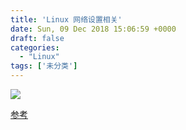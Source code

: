 ```yaml
---
title: 'Linux 网络设置相关'
date: Sun, 09 Dec 2018 15:06:59 +0000
draft: false
categories:
  - "Linux"
tags: ['未分类']
---
```


![](/images/uploads/2018/04/微信图片_20180413232129-1024x768.jpg)

[参考](http://xmodulo.com/disable-network-manager-linux.html)